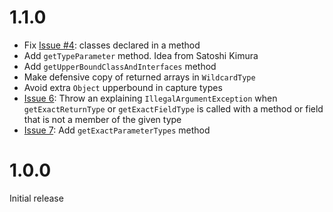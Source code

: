 # 1.1.0 #

  * Fix [Issue #4](https://code.google.com/p/gentyref/issues/detail?id=#4): classes declared in a method
  * Add `getTypeParameter` method. Idea from Satoshi Kimura
  * Add `getUpperBoundClassAndInterfaces` method
  * Make defensive copy of returned arrays in `WildcardType`
  * Avoid extra `Object` upperbound in capture types
  * [Issue 6](https://code.google.com/p/gentyref/issues/detail?id=6): Throw an explaining `IllegalArgumentException` when `getExactReturnType` or `getExactFieldType` is called with a method or field that is not a member of the given type
  * [Issue 7](https://code.google.com/p/gentyref/issues/detail?id=7): Add `getExactParameterTypes` method

# 1.0.0 #

Initial release